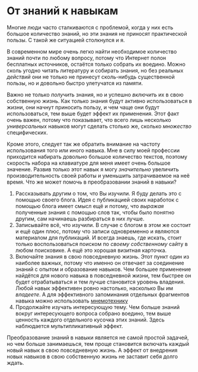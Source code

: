 # От знаний к навыкам

Многие люди часто сталкиваются с проблемой, когда у них есть большое
количество знаний, но эти знания не приносят практической пользы.  С
такой же ситуацией столкнулся и я.

В современном мире очень легко найти необходимое количество знаний
почти по любому вопросу, потому что Интернет полон бесплатных
источников, остаётся только собрать их воедино.  Можно сколь угодно
читать литературу и собирать знания, но без реальных *действий* они не
только не принесут сколь-нибудь существенной пользы, но и довольно
быстро улетучатся из памяти.

Важно не только *получить* знания, но и успешно *включить* их в свою
собственную жизнь.  Как только знания будут активно использоваться в
жизни, они начнут приносить пользу, и чем чаще они будут
использоваться, тем выше будет эффект их применения.  Этот факт очень
важен, потому что показывает, что всего лишь несколько *универсальных*
навыков могут сделать столько же, сколько *множество* специфических.

Кроме этого, следует так же обратить внимание на частоту использования
того или иного навыка.  Мне в силу моей профессии приходится набирать
довольно большое количество текстов, поэтому скорость набора на
клавиатуре для меня имеет очень большое значение.  Развив только этот
навык я могу *значительно* увеличить производительность своей работы и
уменьшить затрачиваемое на неё время.  Что же может помочь в
преобразовании знаний в навыки?

1. Рассказывать другим о том, что Вы изучили.  Я буду делать это с
   помощью своего блога.  Идея с публикацией своих наработок с помощью
   блога имеет смысл ещё и потому, что *выражая* полученные знания с
   помощью слов так, чтобы было понятно другим, сам начинаешь
   разбираться в них лучше.
2. Записывайте всё, что изучили.  В случае с блогом в этом же состоит
   и ещё один плюс, потому что записи одновременно и являются
   материалом для публикаций.  И всегда знаешь, где искать, стоит
   только воспользоваться поиском по *своему собственному* сайту в
   любом поисковике.  А ещё это хорошая визитная карточка.
3. Включайте знания в свою повседневную жизнь.  Этот пункт один из
   наиболее важных, потому что именно он отвечает за соединение знаний
   с опытом и образование навыков.  Чем большее применение найдётся
   для нового навыка в повседневной жизни, тем быстрее он будет
   отрабатываться и тем лучше становится уровень владения.  Любой
   навык эффективен ровно настолько, насколько Вы им *владеете*.  А
   для эффективного запоминания отдельных фрагментов навыка можно
   использовать
   [мнемотехнику](https://konstantin-morenko.gitbooks.io/mnemonics/content/)
4. Продолжайте изучать интересующую тему.  Чем больше знаний вокруг
   интересующего вопроса собрано воедино, тем выше ценность каждого
   отдельного кусочка этих знаний.  Здесь наблюдается
   мультипликативный эффект.

Преобразование знаний в навыки является не самой простой задачей, но
чем больше занимаешься, тем проще становится включать каждый новый
навык в свою повседневную жизнь.  А эффект от внедрения новых навыков
в свою собственную жизнь не заставит себя долго ждать.

<!---
Скорость обучения learning-speed
Слишком широкий шаг too-wide-step-ru
-->